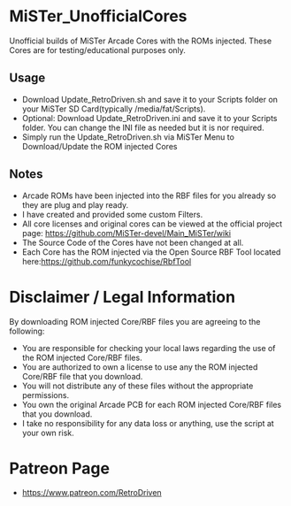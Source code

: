 # MiSTer_UnofficialCores
Unofficial builds of MiSTer Arcade Cores with the ROMs injected. These Cores are for testing/educational purposes only.

## Usage ##
* Download Update_RetroDriven.sh and save it to your Scripts folder on your MiSTer SD Card(typically /media/fat/Scripts).
* Optional: Download Update_RetroDriven.ini and save it to your Scripts folder. You can change the INI file as needed but it is nor required.
* Simply run the Update_RetroDriven.sh via MiSTer Menu to Download/Update the ROM injected Cores

## Notes ##
* Arcade ROMs have been injected into the RBF files for you already so they are plug and play ready.
* I have created and provided some custom Filters.
* All core licenses and original cores can be viewed at the official project page: https://github.com/MiSTer-devel/Main_MiSTer/wiki
* The Source Code of the Cores have not been changed at all.
* Each Core has the ROM injected via the Open Source RBF Tool located here:https://github.com/funkycochise/RbfTool

# Disclaimer / Legal Information
By downloading ROM injected Core/RBF files you are agreeing to the following:

* You are responsible for checking your local laws regarding the use of the ROM injected Core/RBF files.
* You are authorized to own a license to use any the ROM injected Core/RBF file that you download.
* You will not distribute any of these files without the appropriate permissions.
* You own the original Arcade PCB for each ROM injected Core/RBF files that you download.
* I take no responsibility for any data loss or anything, use the script at your own risk.

# Patreon Page
* https://www.patreon.com/RetroDriven
